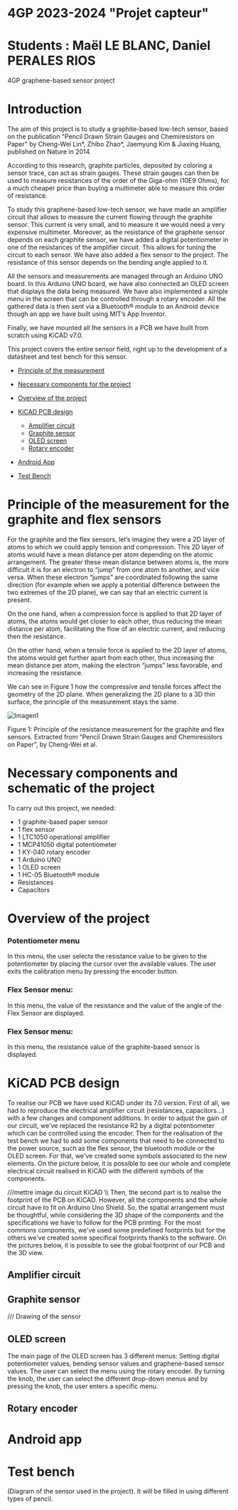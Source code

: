 # 4GP 2023-2024 "Projet capteur"
# Students : Maël LE BLANC, Daniel PERALES RIOS

4GP graphene-based sensor project

# Introduction
The aim of this project is to study a graphite-based low-tech sensor, based on the publication "Pencil Drawn Strain Gauges and Chemiresistors on Paper" by Cheng-Wei Lin*, Zhibo Zhao*, Jaemyung Kim & Jiaxing Huang, published on Nature in 2014.

According to this research, graphite particles, deposited by coloring a sensor trace, can act as strain gauges. These strain gauges can then be used to measure resistances of the order of the Giga-ohm (10E9 Ohms), for a much cheaper price than buying a multimeter able to measure this order of resistance.

To study this graphene-based low-tech sensor, we have made an amplifier circuit that allows to measure the current flowing through the graphite sensor. This current is very small, and to measure it we would need a very expensive multimeter. Moreover, as the resistance of the graphene sensor depends on each graphite sensor, we have added a digital potentiometer in one of the resistances of the amplifier circuit. This allows for tuning the circuit to each sensor.
We have also added a flex sensor to the project. The resistance of this sensor depends on the bending angle applied to it.

All the sensors and measurements are managed through an Arduino UNO board. In this Arduino UNO board, we have also connected an OLED screen that displays the data being measured. We have also implemented a simple menu in the screen that can be controlled through a rotary encoder. All the gathered data is then sent via a Bluetooth® module to an Android device though an app we have built using MIT’s App Inventor.

Finally, we have mounted all the sensors in a PCB we have built from scratch using KiCAD v7.0.

This project covers the entire sensor field, right up to the development of a datasheet and test bench for this sensor.

- [Principle of the measurement](#principle-of-the-measurement-for-the-graphite-and-flex-sensors)

- [Necessary components for the project](#necessary-components)

- [Overview of the project](#overview-of-the-project)

- [KiCAD PCB design](#kicad-pcb-design)

    - [Amplifier circuit](#amplifier-circuit)
    - [Graphite sensor](#graphite-sensor)
    - [OLED screen](#oled-screen)
    - [Rotary encoder](#rotary-encoder)
      

- [Android App](#android-app)

- [Test Bench](#test-bench)

# Principle of the measurement for the graphite and flex sensors

For the graphite and the flex sensors, let’s imagine they were a 2D layer of atoms to which we could apply tension and compression. This 2D layer of atoms would have a mean distance per atom depending on the atomic arrangement. The greater these mean distance between atoms is, the more difficult it is for an electron to “jump” from one atom to another, and vice versa. When these electron “jumps” are coordinated following the same direction (for example when we apply a potential difference between the two extremes of the 2D plane), we can say that an electric current is present.

On the one hand, when a compression force is applied to that 2D layer of atoms, the atoms would get closer to each other, thus reducing the mean distance per atom, facilitating the flow of an electric current, and reducing then the resistance. 

On the other hand, when a tensile force is applied to the 2D layer of atoms, the atoms would get further apart from each other, thus increasing the mean distance per atom, making the electron “jumps” less favorable, and increasing the resistance. 

We can see in Figure 1 how the compressive and tensile forces affect the geometry of the 2D plane. When generalizing the 2D plane to a 3D thin surface, the principle of the measurement stays the same.

![Imagen1](https://github.com/MOSH-Insa-Toulouse/2023-2024-4GP-LE-BLANC--PERALES-RIOS/assets/72049530/5d65b1fc-ff74-4581-843a-14737c406238)

Figure 1: Principle of the resistance measurement for the graphite and flex sensors. Extracted from “Pencil Drawn Strain Gauges and Chemiresistors on Paper”, by Cheng-Wei et al.

# Necessary components and schematic of the project

To carry out this project, we needed: 
  - 1 graphite-based paper sensor
  - 1 flex sensor
  - 1 LTC1050 operational amplifier
  - 1 MCP41050 digital potentiometer
  - 1 KY-040 rotary encoder
  - 1 Arduino UNO
  - 1 OLED screen
  - 1 HC-05 Bluetooth® module
  - Resistances
  - Capacitors

# Overview of the project

### Potentiometer menu
In this menu, the user selects the resistance value to be given to the potentiometer by placing the cursor over the available values. The user exits the calibration menu by pressing the encoder button. 
### Flex Sensor menu:
In this menu, the value of the resistance and the value of the angle of the Flex Sensor are displayed.  
### Flex Sensor menu:
In this menu, the resistance value of the graphite-based sensor is displayed. 

# KiCAD PCB design
To realise our PCB we have used KiCAD under its 7.0 version. 
First of all, we had to reproduce the electrical amplifier circuit (resistances, capacitors...) with a few changes and component additions. In order to adjust the gain of our circuit, we've replaced the resistance R2 by a digital potentiometer which can be controlled using the encoder. Then for the realisation of the test bench we had to add some components that need to be connected to the power source, such as the flex sensor, the bluetooth module or the OLED screen. For that, we've created some symbols associated to the new elements. 
On the picture below, it is possible to see our whole and complete electrical circuit realised in KiCAD with the different symbols of the components. 

///mettre image du circuit KiCAD \\\ 
Then, the second part is to realise the footprint of the PCB on KiCAD. However, all the components and the whole circuit have to fit on Arduino Uno Shield. So, the spatial arrangement must be thoughtful, while considering the 3D shape of the components and the specifications we have to follow for the PCB printing. 
For the most commons components, we've used some predefined footprints but for the others we've created some specifical footprints thanks to the software. 
On the pictures below, it is possible to see the global footprint of our PCB and the 3D view. 

## Amplifier circuit 

## Graphite sensor

/// Drawing of the sensor
 

## OLED screen
The main page of the OLED screen has 3 different menus: Setting digital potentiometer values, bending sensor values and graphene-based sensor values. The user can select the menu using the rotary encoder. By turning the knob, the user can select the different drop-down menus and by pressing the knob, the user enters a specific menu. 

## Rotary encoder

# Android app

# Test bench

(Diagram of the sensor used in the project). It will be filled in using different types of pencil.
